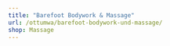 ```yaml
---
title: "Barefoot Bodywork & Massage"
url: /ottumwa/barefoot-bodywork-und-massage/
shop: Massage
---
```

